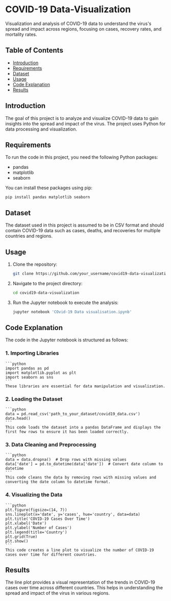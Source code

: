 # COVID-19 Data-Visualization
Visualization and analysis of COVID-19 data to understand the virus's spread and impact across regions, focusing on  cases, recovery rates, and mortality rates. 

## Table of Contents
- [Introduction](#introduction)
- [Requirements](#requirements)
- [Dataset](#dataset)
- [Usage](#usage)
- [Code Explanation](#code-explanation)
- [Results](#results)

## Introduction

The goal of this project is to analyze and visualize COVID-19 data to gain insights into the spread and impact of the virus. The project uses Python for data processing and visualization.

## Requirements

To run the code in this project, you need the following Python packages:
- pandas
- matplotlib
- seaborn

You can install these packages using pip:

```
pip install pandas matplotlib seaborn
```


## Dataset
The dataset used in this project is assumed to be in CSV format and should contain COVID-19 data such as cases, deaths, and recoveries for multiple countries and regions.

## Usage

1. Clone the repository:
    ```bash
    git clone https://github.com/your_username/covid19-data-visualization.git
    ```

2. Navigate to the project directory:
    ```bash
    cd covid19-data-visualization
    ```

3. Run the Jupyter notebook to execute the analysis:
    ```bash
    jupyter notebook 'COvid-19 Data visualisation.ipynb'
    ```

## Code Explanation

The code in the Jupyter notebook is structured as follows:

### 1. Importing Libraries
    ```python
    import pandas as pd
    import matplotlib.pyplot as plt
    import seaborn as sns
    ```
    These libraries are essential for data manipulation and visualization.

### 2. Loading the Dataset
    ```python
    data = pd.read_csv('path_to_your_dataset/covid19_data.csv')
    data.head()
    ```
    This code loads the dataset into a pandas DataFrame and displays the first few rows to ensure it has been loaded correctly.

### 3. Data Cleaning and Preprocessing
    ```python
    data = data.dropna()  # Drop rows with missing values
    data['date'] = pd.to_datetime(data['date'])  # Convert date column to datetime
    ```
    This code cleans the data by removing rows with missing values and converting the date column to datetime format.

### 4. Visualizing the Data
    ```python
    plt.figure(figsize=(14, 7))
    sns.lineplot(x='date', y='cases', hue='country', data=data)
    plt.title('COVID-19 Cases Over Time')
    plt.xlabel('Date')
    plt.ylabel('Number of Cases')
    plt.legend(title='Country')
    plt.grid(True)
    plt.show()
    ```
    This code creates a line plot to visualize the number of COVID-19 cases over time for different countries.

## Results

The line plot provides a visual representation of the trends in COVID-19 cases over time across different countries. This helps in understanding the spread and impact of the virus in various regions.

